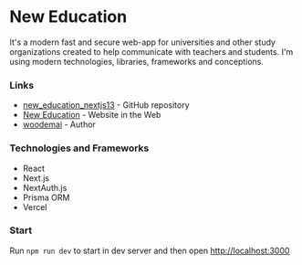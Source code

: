 # New Education
It's a modern fast and secure web-app for universities and other study organizations
created to help communicate with teachers and students.
I'm using modern technologies, libraries, frameworks and conceptions.
### Links
- [new_education_nextjs13](https://github.com/woodemai/new_education_nextjs13) - GitHub repository
- [New Education](https://new-education-nextjs13.vercel.app/) - Website in the Web
- [woodemai](https://github.com/woodemai) - Author
### Technologies and Frameworks
- React
- Next.js
- NextAuth.js
- Prisma ORM
- Vercel
### Start
Run `npm run dev` to start in dev server and then open [http://localhost:3000](http://localhost:3000)